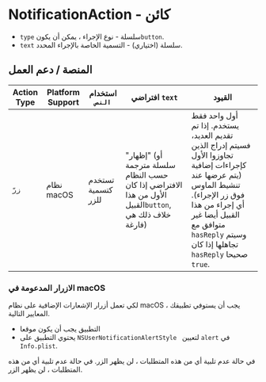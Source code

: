 # NotificationAction - كائن

* `type` سلسلة - نوع الإجراء ، يمكن أن يكون`button`.
* `text` سلسلة (اختياري) - التسمية الخاصة بالإجراء المحدد.

## المنصة / دعم العمل

| Action Type | Platform Support | استخدام ` النص `   | افتراضي `text`                                                                                        | القيود                                                                                                                                                                                                                                     |
| ----------- | ---------------- | ------------------ | ----------------------------------------------------------------------------------------------------- | ------------------------------------------------------------------------------------------------------------------------------------------------------------------------------------------------------------------------------------------ |
| `زرّ`       | نظام macOS       | تستخدم كتسمية للزر | "إظهار" (أو سلسلة مترجمة حسب النظام الافتراضي إذا كان الأول من هذا القبيل`button`, خلاف ذلك هي فارغة) | أول واحد فقط يستخدم. إذا تم تقديم العديد، فسيتم إدراج الذين تجاوزوا الأول كإجراءات إضافية (يتم عرضها عند تنشيط الماوس فوق زر الإجراء). أي إجراء من هذا القبيل أيضا غير متوافق مع `hasReply` وسيتم تجاهلها إذا كان `hasReply` صحيحا `true`. |

### الازرار المدعومة في macOS

لكي تعمل أزرار الإشعارات الإضافية على نظام macOS ، يجب أن يستوفي تطبيقك المعايير التالية.

* التطبيق يجب أن يكون موقعا
* يحتوي التطبيق على `NSUserNotificationAlertStyle ` لتعيين `alert` في ` Info.plist `.

في حالة عدم تلبية أي من هذه المتطلبات ، لن يظهر الزر. في حالة عدم تلبية أي من هذه المتطلبات ، لن يظهر الزر.
